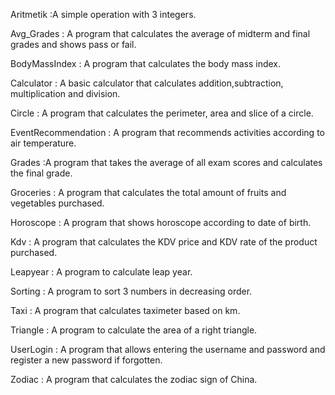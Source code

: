 Aritmetik :A simple operation with 3 integers.

Avg_Grades : A program that calculates the average of midterm and final grades and shows pass or fail.

BodyMassIndex : A program that calculates the body mass index.

Calculator : A basic calculator that calculates addition,subtraction, multiplication and division.

Circle : A program that calculates the perimeter, area and slice of a circle.

EventRecommendation : A program that recommends activities according to air temperature.

Grades :A program that takes the average of all exam scores and calculates the final grade.

Groceries : A program that calculates the total amount of fruits and vegetables purchased.

Horoscope : A program that shows horoscope according to date of birth.

Kdv : A program that calculates the KDV price and KDV rate of the product purchased.

Leapyear : A program to calculate leap year.

Sorting : A program to sort 3 numbers in decreasing order.

Taxi : A program that calculates taximeter based on km.

Triangle : A program to calculate the area of a right triangle.

UserLogin : A program that allows entering the username and password and register a new password if forgotten.

Zodiac : A program that calculates the zodiac sign of China.
